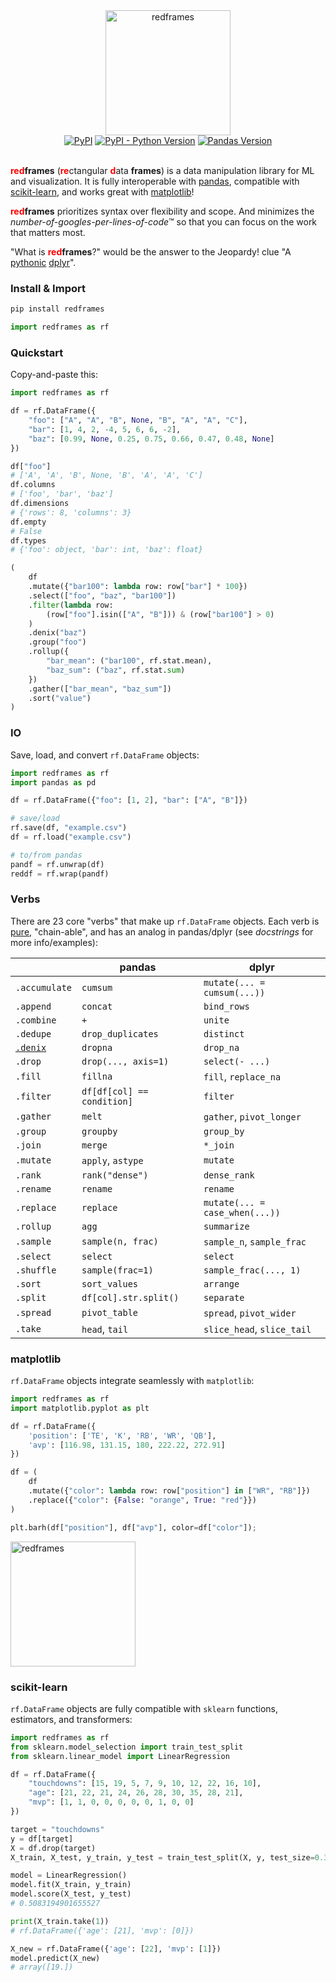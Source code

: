 <div align="center">
  <img alt="redframes" src="images/logo.png" height="200px">
  <br/>
  <div align="center">
    <a href="https://pypi.python.org/pypi/redframes"><img alt="PyPI" src="https://img.shields.io/pypi/v/redframes.svg"></a>
    <a href="https://pypi.python.org/pypi/redframes"><img alt="PyPI - Python Version" src="https://img.shields.io/pypi/pyversions/redframes.svg"></a>
    <a href="https://pandas.pydata.org/"><img alt="Pandas Version" src="https://img.shields.io/badge/pandas-1.5%2B-blue"></a>  
  </div>
  <br/>
</div>


<b style="color:red;">red</b><b>frames</b> (<b style="color:red;">re</b>ctangular <b style="color:red;">d</b>ata <b>frames</b>) is a data manipulation library for ML and visualization. It is fully interoperable with [pandas](https://github.com/pandas-dev/pandas), compatible with [scikit-learn](https://github.com/scikit-learn/scikit-learn), and works great with [matplotlib](https://github.com/matplotlib/matplotlib)!

<b style="color:red;">red</b><b>frames</b> prioritizes syntax over flexibility and scope. And minimizes the *number-of-googles-per-lines-of-code*™ so that you can focus on the work that matters most.

"What is <b style="color:red;">red</b><b>frames</b>?" would be the answer to the Jeopardy! clue "A [pythonic](https://stackoverflow.com/a/25011492/3731467) [dplyr](https://github.com/tidyverse/dplyr)".



### Install & Import

```sh
pip install redframes
```

```python
import redframes as rf
```



### Quickstart

Copy-and-paste this:

```python
import redframes as rf

df = rf.DataFrame({
    "foo": ["A", "A", "B", None, "B", "A", "A", "C"],
    "bar": [1, 4, 2, -4, 5, 6, 6, -2], 
    "baz": [0.99, None, 0.25, 0.75, 0.66, 0.47, 0.48, None]
})

df["foo"] 
# ['A', 'A', 'B', None, 'B', 'A', 'A', 'C']
df.columns 
# ['foo', 'bar', 'baz']
df.dimensions
# {'rows': 8, 'columns': 3}
df.empty
# False
df.types
# {'foo': object, 'bar': int, 'baz': float}

(
    df
    .mutate({"bar100": lambda row: row["bar"] * 100})
    .select(["foo", "baz", "bar100"])
    .filter(lambda row: 
        (row["foo"].isin(["A", "B"])) & (row["bar100"] > 0)
    )
    .denix("baz")
    .group("foo")
    .rollup({
        "bar_mean": ("bar100", rf.stat.mean), 
        "baz_sum": ("baz", rf.stat.sum)
    })
    .gather(["bar_mean", "baz_sum"])
    .sort("value")
)
```



### IO

Save, load, and convert `rf.DataFrame` objects:

```python
import redframes as rf
import pandas as pd

df = rf.DataFrame({"foo": [1, 2], "bar": ["A", "B"]})

# save/load
rf.save(df, "example.csv")
df = rf.load("example.csv")

# to/from pandas
pandf = rf.unwrap(df)
reddf = rf.wrap(pandf)
```



### Verbs

There are 23 core "verbs" that make up `rf.DataFrame` objects. Each verb is [pure](https://en.wikipedia.org/wiki/Pure_function), "chain-able", and has an analog in pandas/dplyr (see *docstrings* for more info/examples): 

|                                                   | pandas                     | dplyr                          |
| ------------------------------------------------- | -------------------------- | ------------------------------ |
| `.accumulate`                                     | `cumsum`                   | `mutate(... = cumsum(...))`    |
| `.append`                                         | `concat`                   | `bind_rows`                    |
| `.combine`                                        | `+`                        | `unite`                        |
| `.dedupe`                                         | `drop_duplicates`          | `distinct`                     |
| [`.denix`](https://www.dictionary.com/browse/nix) | `dropna`                   | `drop_na`                      |
| `.drop`                                           | `drop(..., axis=1)`        | `select(- ...)`                |
| `.fill`                                           | `fillna`                   | `fill`, `replace_na`           |
| `.filter`                                         | `df[df[col] == condition]` | `filter`                       |
| `.gather`                                         | `melt`                     | `gather`, `pivot_longer`       |
| `.group`                                          | `groupby`                  | `group_by`                     |
| `.join`                                           | `merge`                    | `*_join`                       |
| `.mutate`                                         | `apply`, `astype`          | `mutate`                       |
| `.rank`                                           | `rank("dense")`            | `dense_rank`                   |
| `.rename`                                         | `rename`                   | `rename`                       |
| `.replace`                                        | `replace`                  | `mutate(... = case_when(...))` |
| `.rollup`                                         | `agg`                      | `summarize`                    |
| `.sample`                                         | `sample(n, frac)`          | `sample_n`, `sample_frac`      |
| `.select`                                         | `select`                   | `select`                       |
| `.shuffle`                                        | `sample(frac=1)`           | `sample_frac(..., 1)`          |
| `.sort`                                           | `sort_values`              | `arrange`                      |
| `.split`                                          | `df[col].str.split()`      | `separate`                     |
| `.spread`                                         | `pivot_table`              | `spread`, `pivot_wider`        |
| `.take`                                           | `head`, `tail`             | `slice_head`, `slice_tail`     |



### matplotlib

`rf.DataFrame` objects integrate seamlessly with `matplotlib`:

```python
import redframes as rf
import matplotlib.pyplot as plt

df = rf.DataFrame({
    'position': ['TE', 'K', 'RB', 'WR', 'QB'],
    'avp': [116.98, 131.15, 180, 222.22, 272.91]
})

df = (
    df
    .mutate({"color": lambda row: row["position"] in ["WR", "RB"]})
    .replace({"color": {False: "orange", True: "red"}})
)

plt.barh(df["position"], df["avp"], color=df["color"]);
```

<img alt="redframes" src="images/bars.png" height="200px">



### scikit-learn

`rf.DataFrame` objects are fully compatible with `sklearn` functions, estimators, and transformers:

```python
import redframes as rf
from sklearn.model_selection import train_test_split
from sklearn.linear_model import LinearRegression

df = rf.DataFrame({
    "touchdowns": [15, 19, 5, 7, 9, 10, 12, 22, 16, 10],
    "age": [21, 22, 21, 24, 26, 28, 30, 35, 28, 21],
    "mvp": [1, 1, 0, 0, 0, 0, 0, 1, 0, 0]
})

target = "touchdowns"
y = df[target]
X = df.drop(target)
X_train, X_test, y_train, y_test = train_test_split(X, y, test_size=0.3, random_state=1)

model = LinearRegression()
model.fit(X_train, y_train)
model.score(X_test, y_test)
# 0.5083194901655527

print(X_train.take(1))
# rf.DataFrame({'age': [21], 'mvp': [0]})

X_new = rf.DataFrame({'age': [22], 'mvp': [1]})
model.predict(X_new)
# array([19.])
```
